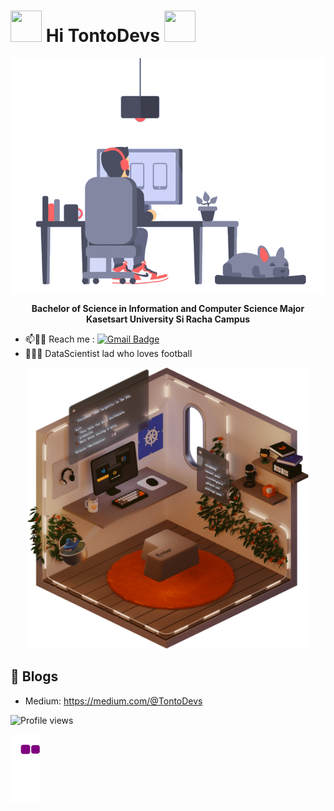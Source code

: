 <h1> 
    <img src = "https://emojipedia-us.s3.dualstack.us-west-1.amazonaws.com/thumbs/120/apple/325/technologist-light-skin-tone_1f9d1-1f3fb-200d-1f4bb.png" width = 50px height=50px> 
Hi TontoDevs 
    <img src = "https://emojipedia-us.s3.amazonaws.com/source/microsoft-teams/337/waving-hand_medium-light-skin-tone_1f44b-1f3fc_1f3fc.png" width = 50px height=50px> </h1> 


<div align = 'center'> 
<img align="center" src="/Pictures/developer5.gif" />
 <p>
   <strong>
     Bachelor of Science in Information and Computer Science Major <br>
     Kasetsart University Si Racha Campus <br>
   </strong>
  </p>
</div> 
    
- 📫🐱‍💻 Reach me :
[![Gmail Badge](https://img.shields.io/badge/-Nattachai-c14438?style=social&logo=Gmail&logoColor=red&link=mailto:nattachai.chaiwiriya@gmail.com)](mailto:nattachai.chaiwiriya@gmail.com) 
- 👨🏻‍💻 DataScientist lad who loves football


<div align = 'center'>
<img src="/Pictures/home-large-dark.png" width = 450px height = 450px>    
</div> 

## 📝 Blogs

- Medium: https://medium.com/@TontoDevs


![Profile views](https://komarev.com/ghpvc/?username=TontoDevs&color=07B6BB&label=PROFILE+VIEWS)

<!--
## snake-eating my contribution graph
-->
![snake gif](https://github.com/TontoDevs/getting_badges/blob/output/github-contribution-grid-snake.gif)


<!--
**TontoDevs/TontoDevs** is a ✨ _special_ ✨ repository because its `README.md` (this file) appears on your GitHub profile.

Here are some ideas to get you started:

- 🔭 I’m currently working on ...
- 🌱 I’m currently learning ...
- 👯 I’m looking to collaborate on ...
- 🤔 I’m looking for help with ...
- 💬 Ask me about ...
- 📫 How to reach me: ...
- 😄 Pronouns: ...
- ⚡ Fun fact: ...
-->
